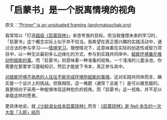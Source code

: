 # 「启蒙书」是一个脱离情境的视角

原文：[“Primer” is an unsituated framing (andymatuschak.org)](https://notes.andymatuschak.org/zRsPEq4jnL4y1FXyPi27Epn)

我常常以「打造[超级《启蒙琼林》](https://notes.andymatuschak.org/zWxp9Cw9Nc7ixAGAaXwqq3H)」来思考我的目标。但当我憧憬未来的学习时，「启蒙书」这个概念实际上似乎并不恰当。我希望在真正感兴趣的实践活动中，通过合法的参与学习——[情境学习](https://notes.andymatuschak.org/zL7XdosCZ9qeCSSCrhcYfwY)。理想情况下，这意味着在实际的创造性或智力项目中，以一种无论最初多么边缘化的方式，参与到实践共同体中。[赋能环境重在推动所赋能的事](https://notes.andymatuschak.org/z2etsLyP1LJUwNDPCwvRdUG)。而「启蒙书」则意味着一种准备的视角，一个浅浅的儿童泳池，你需要在那里学习基础知识，然后才能放下书本，真正参与其中。

[对赋能环境不熟悉的人往往不能完成环境所赋能的事情](https://notes.andymatuschak.org/zPrYC99kH227c1otipAefyQ)。这对实践共同体而言，确实是一个设计上的挑战。但我相信，这一难题（通常？总是？）是可以被克服的。我更倾向于采用一种能够体现这种抱负的视角，而「启蒙书」这一视角，并不足以承载这样的愿景。

更具体地说，就[《少龄淑女绘本启蒙琼林》](https://notes.andymatuschak.org/zCjT6omFavtr7Zx2S5do6qC)而言：[《启蒙琼林》是 Nell 余生的一次大型「入职」经历](https://notes.andymatuschak.org/zQns3rccKB1grnjrDjgd6Vs)